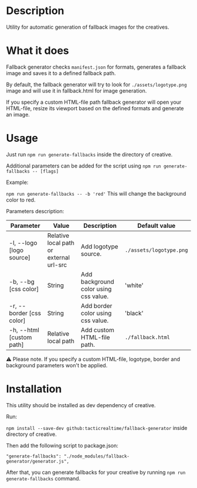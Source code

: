 # Description

Utility for automatic generation of fallback images for the creatives.

# What it does

Fallback generator checks `manifest.json` for formats, generates a fallback image and saves it to a defined fallback path.

By default, the fallback generator will try to look for `./assets/logotype.png` image and will use it in fallback.html for image generation.

If you specify a custom HTML-file path fallback generator will open your HTML-file, resize its viewport based on the defined formats and generate an image.

# Usage

Just run `npm run generate-fallbacks` inside the directory of creative.

Additional parameters can be added for the script using `npm run generate-fallbacks -- [flags]`

Example:

`npm run generate-fallbacks -- -b 'red'` This will change the background color to red.

Parameters description:

Parameter | Value | Description | Default value
--- | --- | --- | ---
-l, --logo [logo source] | Relative local path or  external url-src | Add logotype source. | `./assets/logotype.png`
-b, --bg [css color] | String | Add background color using css value. | 'white'
-r, --border [css color] | String | Add border color using css value. | 'black'
-h, --html [custom path] | Relative local path | Add custom HTML-file path. | `./fallback.html`

:warning: Please note. If you specify a custom HTML-file, logotype, border and background parameters won't be applied.

# Installation

This utility should be installed as dev dependency of creative.

Run:

`npm install --save-dev github:tacticrealtime/fallback-generator` inside directory of creative.

Then add the following script to package.json:
```
"generate-fallbacks": "./node_modules/fallback-generator/generator.js",
```
After that, you can generate fallbacks for your creative by running `npm run generate-fallbacks` command.
